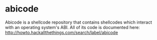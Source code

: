 # abicode
Abicode is a shellcode repository that contains shellcodes which interact with an operating system's ABI.
All of its code is documented here: http://howto.hackallthethings.com/search/label/abicode
